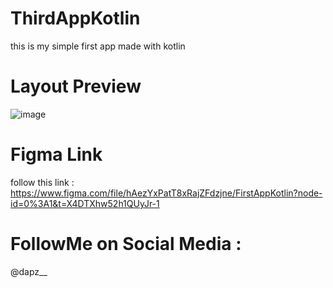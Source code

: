 # ThirdAppKotlin

this is  my simple first app made with kotlin

# Layout Preview
![image](https://user-images.githubusercontent.com/107117709/227465548-03034cbc-8193-44fd-a2c9-d36a49e7522a.png)




# Figma Link

follow this link : https://www.figma.com/file/hAezYxPatT8xRajZFdzjne/FirstAppKotlin?node-id=0%3A1&t=X4DTXhw52h1QUyJr-1


# FollowMe on Social Media : 

@dapz__
